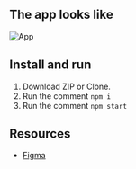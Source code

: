 ## The app looks like
![App](appscreen/app.svg)
## Install and run
1. Download ZIP or Clone.
2. Run the comment `npm i`
3. Run the comment `npm start`
   
## Resources
* [Figma](https://www.figma.com/file/5AdAzGW3spu32MUykT3Lqm/fusely---free-landing-page-(Community)?node-id=172%3A3380)